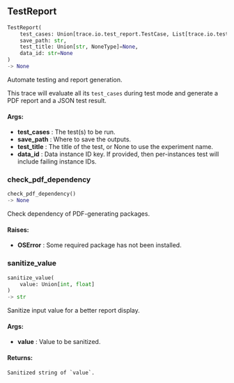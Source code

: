 ## TestReport
```python
TestReport(
	test_cases: Union[trace.io.test_report.TestCase, List[trace.io.test_report.TestCase]],
	save_path: str,
	test_title: Union[str, NoneType]=None,
	data_id: str=None
)
-> None
```
Automate testing and report generation.

This trace will evaluate all its `test_cases` during test mode and generate a PDF report and a JSON test result.


#### Args:

* **test_cases** :  The test(s) to be run.
* **save_path** :  Where to save the outputs.
* **test_title** :  The title of the test, or None to use the experiment name.
* **data_id** :  Data instance ID key. If provided, then per-instances test will include failing instance IDs.

### check_pdf_dependency
```python
check_pdf_dependency()
-> None
```
Check dependency of PDF-generating packages.


#### Raises:

* **OSError** :  Some required package has not been installed.

### sanitize_value
```python
sanitize_value(
	value: Union[int, float]
)
-> str
```
Sanitize input value for a better report display.


#### Args:

* **value** :  Value to be sanitized.

#### Returns:
    Sanitized string of `value`.